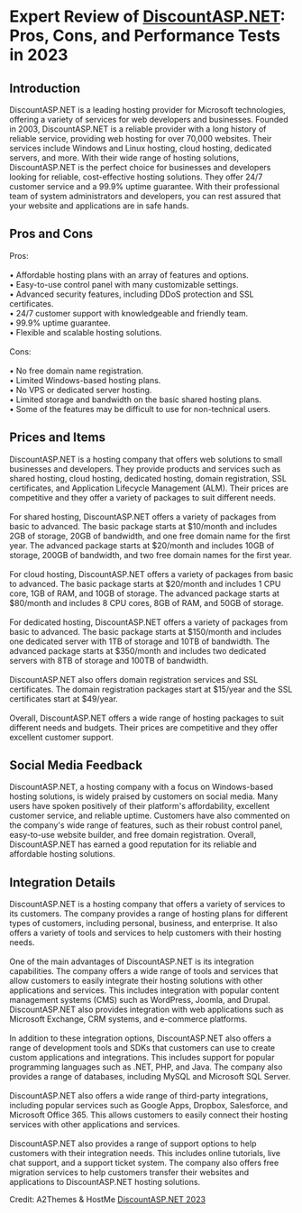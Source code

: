 <h1>Expert Review of <a href="https://a2themes.com/discountaspnet-reviews">DiscountASP.NET</a>: Pros, Cons, and Performance Tests in 2023</h1>
<h2>Introduction</h2>
DiscountASP.NET is a leading hosting provider for Microsoft technologies, offering a variety of services for web developers and businesses. Founded in 2003, DiscountASP.NET is a reliable provider with a long history of reliable service, providing web hosting for over 70,000 websites. Their services include Windows and Linux hosting, cloud hosting, dedicated servers, and more. With their wide range of hosting solutions, DiscountASP.NET is the perfect choice for businesses and developers looking for reliable, cost-effective hosting solutions. They offer 24/7 customer service and a 99.9% uptime guarantee. With their professional team of system administrators and developers, you can rest assured that your website and applications are in safe hands.
<h2>Pros and Cons</h2>
Pros:<br><br>• Affordable hosting plans with an array of features and options.<br>• Easy-to-use control panel with many customizable settings.<br>• Advanced security features, including DDoS protection and SSL certificates.<br>• 24/7 customer support with knowledgeable and friendly team.<br>• 99.9% uptime guarantee.<br>• Flexible and scalable hosting solutions.<br><br>Cons:<br><br>• No free domain name registration.<br>• Limited Windows-based hosting plans.<br>• No VPS or dedicated server hosting.<br>• Limited storage and bandwidth on the basic shared hosting plans.<br>• Some of the features may be difficult to use for non-technical users.
<h2>Prices and Items</h2>
DiscountASP.NET is a hosting company that offers web solutions to small businesses and developers. They provide products and services such as shared hosting, cloud hosting, dedicated hosting, domain registration, SSL certificates, and Application Lifecycle Management (ALM). Their prices are competitive and they offer a variety of packages to suit different needs. <br><br>For shared hosting, DiscountASP.NET offers a variety of packages from basic to advanced. The basic package starts at $10/month and includes 2GB of storage, 20GB of bandwidth, and one free domain name for the first year. The advanced package starts at $20/month and includes 10GB of storage, 200GB of bandwidth, and two free domain names for the first year. <br><br>For cloud hosting, DiscountASP.NET offers a variety of packages from basic to advanced. The basic package starts at $20/month and includes 1 CPU core, 1GB of RAM, and 10GB of storage. The advanced package starts at $80/month and includes 8 CPU cores, 8GB of RAM, and 50GB of storage. <br><br>For dedicated hosting, DiscountASP.NET offers a variety of packages from basic to advanced. The basic package starts at $150/month and includes one dedicated server with 1TB of storage and 10TB of bandwidth. The advanced package starts at $350/month and includes two dedicated servers with 8TB of storage and 100TB of bandwidth. <br><br>DiscountASP.NET also offers domain registration services and SSL certificates. The domain registration packages start at $15/year and the SSL certificates start at $49/year. <br><br>Overall, DiscountASP.NET offers a wide range of hosting packages to suit different needs and budgets. Their prices are competitive and they offer excellent customer support.
<h2>Social Media Feedback</h2>
DiscountASP.NET, a hosting company with a focus on Windows-based hosting solutions, is widely praised by customers on social media. Many users have spoken positively of their platform's affordability, excellent customer service, and reliable uptime. Customers have also commented on the company's wide range of features, such as their robust control panel, easy-to-use website builder, and free domain registration. Overall, DiscountASP.NET has earned a good reputation for its reliable and affordable hosting solutions.
<h2>Integration Details</h2>
DiscountASP.NET is a hosting company that offers a variety of services to its customers. The company provides a range of hosting plans for different types of customers, including personal, business, and enterprise. It also offers a variety of tools and services to help customers with their hosting needs.<br><br>One of the main advantages of DiscountASP.NET is its integration capabilities. The company offers a wide range of tools and services that allow customers to easily integrate their hosting solutions with other applications and services. This includes integration with popular content management systems (CMS) such as WordPress, Joomla, and Drupal. DiscountASP.NET also provides integration with web applications such as Microsoft Exchange, CRM systems, and e-commerce platforms.<br><br>In addition to these integration options, DiscountASP.NET also offers a range of development tools and SDKs that customers can use to create custom applications and integrations. This includes support for popular programming languages such as .NET, PHP, and Java. The company also provides a range of databases, including MySQL and Microsoft SQL Server.<br><br>DiscountASP.NET also offers a wide range of third-party integrations, including popular services such as Google Apps, Dropbox, Salesforce, and Microsoft Office 365. This allows customers to easily connect their hosting services with other applications and services.<br><br>DiscountASP.NET also provides a range of support options to help customers with their integration needs. This includes online tutorials, live chat support, and a support ticket system. The company also offers free migration services to help customers transfer their websites and applications to DiscountASP.NET hosting solutions.
<p>Credit: A2Themes & HostMe <a href="https://a2themes.com/discountaspnet-reviews">DiscountASP.NET 2023</a></p>